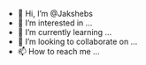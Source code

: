 - 👋 Hi, I’m @Jakshebs
- 👀 I’m interested in ...
- 🌱 I’m currently learning ...
- 💞️ I’m looking to collaborate on ...
- 📫 How to reach me ...

<!---
Jakshebs/Jakshebs is a ✨ special ✨ repository because its `README.md` (this file) appears on your GitHub profile.
You can click the Preview link to take a look at your changes.
--->
